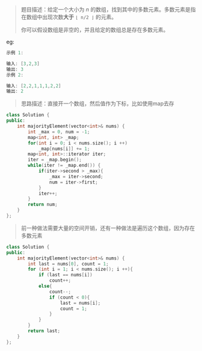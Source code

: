 > 题目描述：给定一个大小为 *n* 的数组，找到其中的多数元素。多数元素是指在数组中出现次数**大于** `⌊ n/2 ⌋` 的元素。
>
> 你可以假设数组是非空的，并且给定的数组总是存在多数元素。

eg:

```java
示例 1:

输入: [3,2,3]
输出: 3
示例 2:

输入: [2,2,1,1,1,2,2]
输出: 2
```

> 思路描述：直接开一个数组，然后值作为下标，比如使用map去存
>

```C++
class Solution {
public:
    int majorityElement(vector<int>& nums) {
        int _max = 0, num = -1;
        map<int, int> _map;
        for(int i = 0; i < nums.size(); i ++)
            _map[nums[i]] += 1;
        map<int, int>::iterator iter;
        iter = _map.begin();
        while(iter != _map.end()) {
            if(iter->second > _max){
                _max = iter->second;
                num = iter->first;
            }
            iter++;
        }
        return num;
    }
};
```

> 前一种做法需要大量的空间开销，还有一种做法是遍历这个数组，因为存在多数元素

```C++
class Solution {
public:
    int majorityElement(vector<int>& nums) {
        int last = nums[0], count = 1;
        for (int i = 1; i < nums.size(); i ++){
            if (last == nums[i])
                count++;
            else{
                count--;
                if (count < 0){
                    last = nums[i];
                    count = 1;
                }
            }
        }
        return last;
    }
};
```
